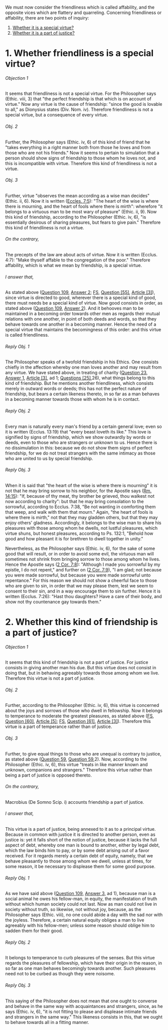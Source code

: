 We must now consider the friendliness which is called affability, and the opposite vices which are flattery and quarreling. Concerning friendliness or affability, there are two points of inquiry:  

1. [ Whether it is a special virtue?](#1.%20Whether%20friendliness%20is%20a%20special%20virtue?)
2. [ Whether it is a part of justice?](#2.%20Whether%20this%20kind%20of%20friendship%20is%20a%20part%20of%20justice?)



# 1. Whether friendliness is a special virtue? 

###### Objection 1
It seems that friendliness is not a special virtue. For the Philosopher says (Ethic. viii, 3) that "the perfect friendship is that which is on account of virtue." Now any virtue is the cause of friendship: "since the good is lovable to all," as Dionysius states (Div. Nom. iv). Therefore friendliness is not a special virtue, but a consequence of every virtue.  

###### Obj. 2
Further, the Philosopher says (Ethic. iv, 6) of this kind of friend that he "takes everything in a right manner both from those he loves and from those who are not his friends." Now it seems to pertain to simulation that a person should show signs of friendship to those whom he loves not, and this is incompatible with virtue. Therefore this kind of friendliness is not a virtue.  

###### Obj. 3
Further, virtue "observes the mean according as a wise man decides" (Ethic. ii, 6). Now it is written ([Eccles. 7:5](http://bible.gospelcom.net/bible?Eccles++7:5)): "The heart of the wise is where there is mourning, and the heart of fools where there is mirth": wherefore "it belongs to a virtuous man to be most wary of pleasure" (Ethic. ii, 9). Now this kind of friendship, according to the Philosopher (Ethic. iv, 6), "is essentially desirous of sharing pleasures, but fears to give pain." Therefore this kind of friendliness is not a virtue.  

###### On the contrary,
The precepts of the law are about acts of virtue. Now it is written (Ecclus. 4:7): "Make thyself affable to the congregation of the poor." Therefore affability, which is what we mean by friendship, is a special virtue.  

###### I answer that,
As stated above ([Question 109](109.%20Truth.md), [Answer 2](109.%20Truth.md#2.%20Whether%20truth%20is%20a%20special%20virtue?); [FS](../FS.html), [Question \[55\]](../FS/FS055.html#FSQ55OUTP1), [Article \[3\]](../FS/FS055.html#FSQ55A3THEP1)), since virtue is directed to good, wherever there is a special kind of good, there must needs be a special kind of virtue. Now good consists in order, as stated above ([Question 109](109.%20Truth.md), [Answer 2](109.%20Truth.md#2.%20Whether%20truth%20is%20a%20special%20virtue?)). And it behooves man to be maintained in a becoming order towards other men as regards their mutual relations with one another, in point of both deeds and words, so that they behave towards one another in a becoming manner. Hence the need of a special virtue that maintains the becomingness of this order: and this virtue is called friendliness.  

###### Reply Obj. 1
The Philosopher speaks of a twofold friendship in his Ethics. One consists chiefly in the affection whereby one man loves another and may result from any virtue. We have stated above, in treating of charity ([Question 23](23.%20Charity,%20Considered%20in%20Itself.md), [Answer 1](23.%20Charity,%20Considered%20in%20Itself.md#1.%20Whether%20charity%20is%20friendship?), [Article \[3\]](SS023.html#SSQ23A1A3THEP1), ad 1; [Questions \[25\]](SS000.html#SSQOUTP1),26), what things belong to this kind of friendship. But he mentions another friendliness, which consists merely in outward words or deeds; this has not the perfect nature of friendship, but bears a certain likeness thereto, in so far as a man behaves in a becoming manner towards those with whom he is in contact.

###### Reply Obj. 2
Every man is naturally every man's friend by a certain general love; even so it is written (Ecclus. 13:19) that "every beast loveth its like." This love is signified by signs of friendship, which we show outwardly by words or deeds, even to those who are strangers or unknown to us. Hence there is no dissimulation in this: because we do not show them signs of perfect friendship, for we do not treat strangers with the same intimacy as those who are united to us by special friendship.  

###### Reply Obj. 3
When it is said that "the heart of the wise is where there is mourning" it is not that he may bring sorrow to his neighbor, for the Apostle says ([Rm. 14:15](http://bible.gospelcom.net/bible?Rm++14:15)): "If, because of thy meat, thy brother be grieved, thou walkest not now according to charity": but that he may bring consolation to the sorrowful, according to Ecclus. 7:38, "Be not wanting in comforting them that weep, and walk with them that mourn." Again, "the heart of fools is where there is mirth," not that they may gladden others, but that they may enjoy others' gladness. Accordingly, it belongs to the wise man to share his pleasures with those among whom he dwells, not lustful pleasures, which virtue shuns, but honest pleasures, according to Ps. 132:1, "Behold how good and how pleasant it is for brethren to dwell together in unity."  

Nevertheless, as the Philosopher says (Ethic. iv, 6), for the sake of some good that will result, or in order to avoid some evil, the virtuous man will sometimes not shrink from bringing sorrow to those among whom he lives. Hence the Apostle says ([2 Cor. 7:8](http://bible.gospelcom.net/bible?2+Cor++7:8)): "Although I made you sorrowful by my epistle, I do not repent," and further on ([2 Cor. 7:9](http://bible.gospelcom.net/bible?2+Cor++7:9)), "I am glad; not because you were made sorrowful, but because you were made sorrowful unto repentance." For this reason we should not show a cheerful face to those who are given to sin, in order that we may please them, lest we seem to consent to their sin, and in a way encourage them to sin further. Hence it is written (Ecclus. 7:26): "Hast thou daughters? Have a care of their body, and show not thy countenance gay towards them."  




# 2. Whether this kind of friendship is a part of justice? 

###### Objection 1
It seems that this kind of friendship is not a part of justice. For justice consists in giving another man his due. But this virtue does not consist in doing that, but in behaving agreeably towards those among whom we live. Therefore this virtue is not a part of justice.  

###### Obj. 2
Further, according to the Philosopher (Ethic. iv, 6), this virtue is concerned about the joys and sorrows of those who dwell in fellowship. Now it belongs to temperance to moderate the greatest pleasures, as stated above ([FS](../FS.html), [Question \[60\]](../FS/FS060.html#FSQ60OUTP1), [Article \[5\]](../FS/FS060.html#FSQ60A5THEP1); [FS](../FS.html), [Question \[61\]](../FS/FS061.html#FSQ61OUTP1), [Article \[3\]](../FS/FS061.html#FSQ61A3THEP1)). Therefore this virtue is a part of temperance rather than of justice.  

###### Obj. 3
Further, to give equal things to those who are unequal is contrary to justice, as stated above ([Question 59](59.%20Injustice.md), [Question 59](59.%20Injustice.md),2). Now, according to the Philosopher (Ethic. iv, 6), this virtue "treats in like manner known and unknown, companions and strangers." Therefore this virtue rather than being a part of justice is opposed thereto.  

###### On the contrary,
Macrobius (De Somno Scip. i) accounts friendship a part of justice.  

###### I answer that,
This virtue is a part of justice, being annexed to it as to a principal virtue. Because in common with justice it is directed to another person, even as justice is: yet it falls short of the notion of justice, because it lacks the full aspect of debt, whereby one man is bound to another, either by legal debt, which the law binds him to pay, or by some debt arising out of a favor received. For it regards merely a certain debt of equity, namely, that we behave pleasantly to those among whom we dwell, unless at times, for some reason, it be necessary to displease them for some good purpose.  

###### Reply Obj. 1
As we have said above ([Question 109](109.%20Truth.md), [Answer 3](109.%20Truth.md#3.%20Whether%20truth%20is%20a%20part%20of%20justice?), ad 1), because man is a social animal he owes his fellow-man, in equity, the manifestation of truth without which human society could not last. Now as man could not live in society without truth, so likewise, not without joy, because, as the Philosopher says (Ethic. viii), no one could abide a day with the sad nor with the joyless. Therefore, a certain natural equity obliges a man to live agreeably with his fellow-men; unless some reason should oblige him to sadden them for their good.  

###### Reply Obj. 2
It belongs to temperance to curb pleasures of the senses. But this virtue regards the pleasures of fellowship, which have their origin in the reason, in so far as one man behaves becomingly towards another. Such pleasures need not to be curbed as though they were noisome.  

###### Reply Obj. 3
This saying of the Philosopher does not mean that one ought to converse and behave in the same way with acquaintances and strangers, since, as he says (Ethic. iv, 6), "it is not fitting to please and displease intimate friends and strangers in the same way." This likeness consists in this, that we ought to behave towards all in a fitting manner.